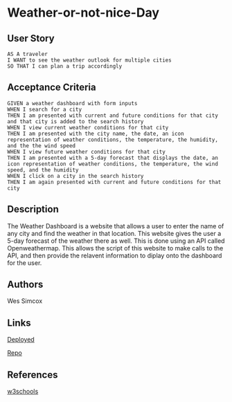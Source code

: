 # Weather-or-not-nice-Day
## User Story
```
AS A traveler
I WANT to see the weather outlook for multiple cities
SO THAT I can plan a trip accordingly
```
## Acceptance Criteria
```
GIVEN a weather dashboard with form inputs
WHEN I search for a city
THEN I am presented with current and future conditions for that city and that city is added to the search history
WHEN I view current weather conditions for that city
THEN I am presented with the city name, the date, an icon representation of weather conditions, the temperature, the humidity, and the the wind speed
WHEN I view future weather conditions for that city
THEN I am presented with a 5-day forecast that displays the date, an icon representation of weather conditions, the temperature, the wind speed, and the humidity
WHEN I click on a city in the search history
THEN I am again presented with current and future conditions for that city
```
## Description
The Weather Dashboard is a website that allows a user to enter the name of any city and find the weather in that location. This website gives the user a 5-day forecast of the weather there as well. This is done using an API called Openweathermap. This allows the script of this website to make calls to the API, and then provide the relavent information to diplay onto the dashboard for the user.
## Authors
Wes Simcox
## Links
[Deployed](https://wessimcox.github.io/Weather-or-not-nice-Day/)

[Repo](https://github.com/WesSimcox/Weather-or-not-nice-Day)

## References
[w3schools](https://www.w3schools.com/)